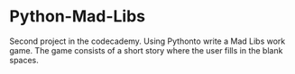 # Python-Mad-Libs
Second project in the codecademy. Using Pythonto write a Mad Libs work game. The game consists of a short story where the user fills in the blank spaces.
